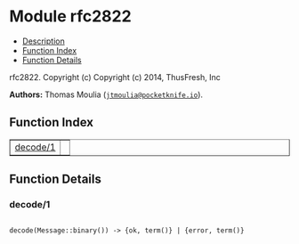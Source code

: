 

# Module rfc2822 #
* [Description](#description)
* [Function Index](#index)
* [Function Details](#functions)


rfc2822.
Copyright (c) Copyright (c) 2014, ThusFresh, Inc

__Authors:__ Thomas Moulia ([`jtmoulia@pocketknife.io`](mailto:jtmoulia@pocketknife.io)).
<a name="index"></a>

## Function Index ##


<table width="100%" border="1" cellspacing="0" cellpadding="2" summary="function index"><tr><td valign="top"><a href="#decode-1">decode/1</a></td><td></td></tr></table>


<a name="functions"></a>

## Function Details ##

<a name="decode-1"></a>

### decode/1 ###


<pre><code>
decode(Message::binary()) -&gt; {ok, term()} | {error, term()}
</code></pre>

<br></br>



